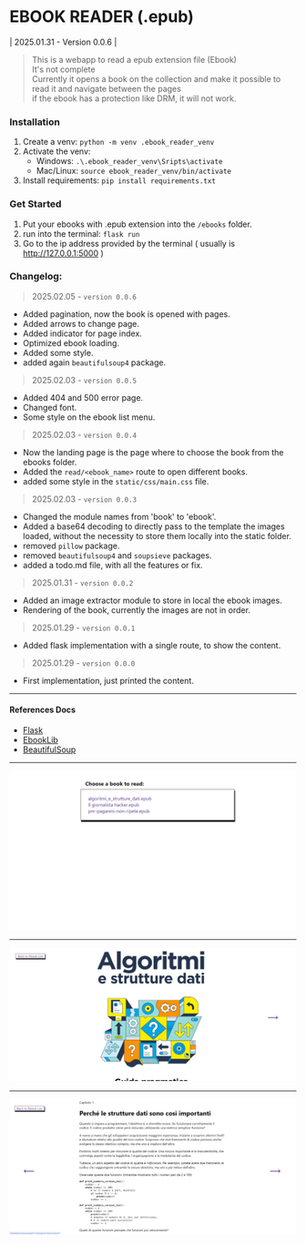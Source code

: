 # EBOOK READER (.epub)
| 2025.01.31 - Version 0.0.6 |  

> This is a webapp to read a epub extension file (Ebook)  
> It's not complete  
> Currently it opens a book on the collection and make it possible to read it and navigate between the pages  
> if the ebook has a protection like DRM, it will not work.  

### Installation  

1. Create a venv: `python -m venv .ebook_reader_venv`  
2. Activate the venv:
    - Windows: `.\.ebook_reader_venv\Sripts\activate`  
    - Mac/Linux: `source ebook_reader_venv/bin/activate`  
3. Install requirements: `pip install requirements.txt`  

### Get Started
1. Put your ebooks with .epub extension into the `/ebooks` folder.   
2. run into the terminal: `flask run`  
4. Go to the ip address provided by the terminal ( usually is http://127.0.0.1:5000 )  
    
### Changelog:  
> 2025.02.05 - `version 0.0.6`  
- Added pagination, now the book is opened with pages.
- Added arrows to change page.
- Added indicator for page index.
- Optimized ebook loading.
- Added some style.
- added again `beautifulsoup4` package.

> 2025.02.03 - `version 0.0.5`  
- Added 404 and 500 error page.
- Changed font.
- Some style on the ebook list menu.

> 2025.02.03 - `version 0.0.4`  
- Now the landing page is the page where to choose the book from the ebooks folder.  
- Added the `read/<ebook_name>` route to open different books.
- added some style in the `static/css/main.css` file.

> 2025.02.03 - `version 0.0.3`  
- Changed the module names from 'book' to 'ebook'. 
- Added a base64 decoding to directly pass to the template the images loaded, without the necessity to store them locally into the static folder.
- removed `pillow` package.
- removed `beautifulsoup4` and `soupsieve` packages.
- added a todo.md file, with all the features or fix.  
  
> 2025.01.31 - `version 0.0.2`  
- Added an image extractor module to store in local the ebook images.  
- Rendering of the book, currently the images are not in order.  

> 2025.01.29 - `version 0.0.1`  
- Added flask implementation with a single route, to show the content.

> 2025.01.29 - `version 0.0.0`  
- First implementation, just printed the content.  

_______

#### References Docs

- [Flask](https://flask.palletsprojects.com/en/stable/quickstart)  
- [EbookLib](https://docs.sourcefabric.org/projects/ebooklib/en/latest/tutorial.html)  
- [BeautifulSoup](https://www.crummy.com/software/BeautifulSoup/)  



___

  ![screenshot](/examples/home_ebook.png)
___

  ![screenshot](/examples/open_book.png)
___

  ![screenshot](/examples/pagina_1_ebook.png)